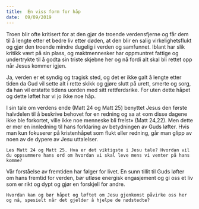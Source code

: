 ```yaml
---
title:  En viss form for håp
date:  09/09/2019
---
```


Troen blir ofte kritisert for at den gjør de troende verdensfjerne og får dem til å lengte etter et bedre liv etter døden, at den blir en salig virkelighetsflukt og gjør den troende mindre dugelig i verden og samfunnet. Iblant har slik kritikk vært på sin plass, og maktmennesker har oppmuntret fattige og undertrykte til å godta sin triste skjebne her og nå fordi alt skal bli rettet opp når Jesus kommer igjen.

Ja, verden er et syndig og tragisk sted, og det er ikke galt å lengte etter tiden da Gud vil sette alt i rette skikk og gjøre slutt på urett, smerte og sorg, da han vil erstatte tidens uorden med sitt rettferdsrike. For uten dette håpet og dette løftet har vi jo ikke noe håp.

I sin tale om verdens ende (Matt 24 og Matt 25) benyttet Jesus den første halvdelen til å beskrive behovet for en redning og sa at «om disse dagene ikke ble forkortet, ville ikke noe menneske bli frelst» (Matt 24,22). Men dette er mer en innledning til hans forklaring av betydningen av Guds løfter. Hvis man kun fokuserer på kristenhåpet som flukt eller redning, går man glipp av noen av de dypere av Jesu uttalelser.

`Les Matt 24 og Matt 25. Hva er det viktigste i Jesu tale? Hvordan vil du oppsummere hans ord om hvordan vi skal leve mens vi venter på hans komme?`

Vår forståelse av fremtiden har følger for livet. En sunn tillit til Guds løfter om hans fremtid for verden, bør utløse energisk engasjement og gi oss et liv som er rikt og dypt og gjør en forskjell for andre.

`Hvordan kan og bør håpet og løftet om Jesu gjenkomst påvirke oss her og nå, spesielt når det gjelder å hjelpe de nødstedte?`